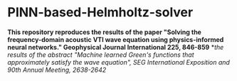 # PINN-based-Helmholtz-solver
**This repository reproduces the results of the paper "Solving the frequency-domain acoustic VTI wave equation using physics-informed neural networks." Geophysical Journal International 225, 846-859**
**the results of the abstract "Machine learned Green's functions that approximately satisfy the wave equation", SEG International Exposition and 90th Annual Meeting, 2638-2642*
